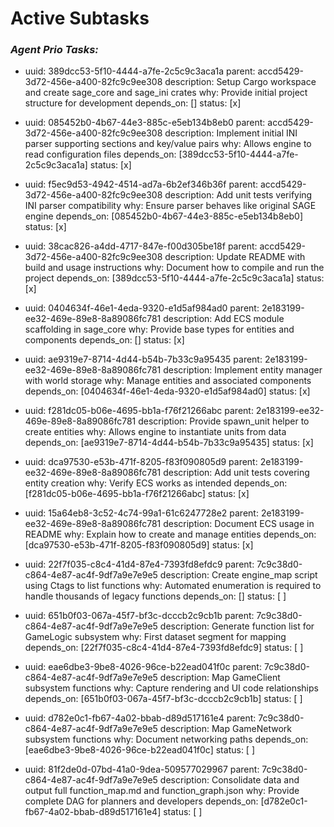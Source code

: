 # Active Subtasks

### ***Agent Prio Tasks:***

- uuid: 389dcc53-5f10-4444-a7fe-2c5c9c3aca1a
  parent: accd5429-3d72-456e-a400-82fc9c9ee308
  description: Setup Cargo workspace and create sage_core and sage_ini crates
  why: Provide initial project structure for development
  depends_on: []
  status: [x]

- uuid: 085452b0-4b67-44e3-885c-e5eb134b8eb0
  parent: accd5429-3d72-456e-a400-82fc9c9ee308
  description: Implement initial INI parser supporting sections and key/value pairs
  why: Allows engine to read configuration files
  depends_on: [389dcc53-5f10-4444-a7fe-2c5c9c3aca1a]
  status: [x]

- uuid: f5ec9d53-4942-4514-ad7a-6b2ef346b36f
  parent: accd5429-3d72-456e-a400-82fc9c9ee308
  description: Add unit tests verifying INI parser compatibility
  why: Ensure parser behaves like original SAGE engine
  depends_on: [085452b0-4b67-44e3-885c-e5eb134b8eb0]
  status: [x]

- uuid: 38cac826-a4dd-4717-847e-f00d305be18f
  parent: accd5429-3d72-456e-a400-82fc9c9ee308
  description: Update README with build and usage instructions
  why: Document how to compile and run the project
  depends_on: [389dcc53-5f10-4444-a7fe-2c5c9c3aca1a]
  status: [x]
- uuid: 0404634f-46e1-4eda-9320-e1d5af984ad0
  parent: 2e183199-ee32-469e-89e8-8a89086fc781
  description: Add ECS module scaffolding in sage_core
  why: Provide base types for entities and components
  depends_on: []
  status: [x]

- uuid: ae9319e7-8714-4d44-b54b-7b33c9a95435
  parent: 2e183199-ee32-469e-89e8-8a89086fc781
  description: Implement entity manager with world storage
  why: Manage entities and associated components
  depends_on: [0404634f-46e1-4eda-9320-e1d5af984ad0]
  status: [x]

- uuid: f281dc05-b06e-4695-bb1a-f76f21266abc
  parent: 2e183199-ee32-469e-89e8-8a89086fc781
  description: Provide spawn_unit helper to create entities
  why: Allows engine to instantiate units from data
  depends_on: [ae9319e7-8714-4d44-b54b-7b33c9a95435]
  status: [x]

- uuid: dca97530-e53b-471f-8205-f83f090805d9
  parent: 2e183199-ee32-469e-89e8-8a89086fc781
  description: Add unit tests covering entity creation
  why: Verify ECS works as intended
  depends_on: [f281dc05-b06e-4695-bb1a-f76f21266abc]
  status: [x]

- uuid: 15a64eb8-3c52-4c74-99a1-61c6247728e2
  parent: 2e183199-ee32-469e-89e8-8a89086fc781
  description: Document ECS usage in README
  why: Explain how to create and manage entities
  depends_on: [dca97530-e53b-471f-8205-f83f090805d9]
  status: [x]
- uuid: 22f7f035-c8c4-41d4-87e4-7393fd8efdc9
  parent: 7c9c38d0-c864-4e87-ac4f-9df7a9e7e9e5
  description: Create engine_map script using Ctags to list functions
  why: Automated enumeration is required to handle thousands of legacy functions
  depends_on: []
  status: [ ]

- uuid: 651b0f03-067a-45f7-bf3c-dcccb2c9cb1b
  parent: 7c9c38d0-c864-4e87-ac4f-9df7a9e7e9e5
  description: Generate function list for GameLogic subsystem
  why: First dataset segment for mapping
  depends_on: [22f7f035-c8c4-41d4-87e4-7393fd8efdc9]
  status: [ ]

- uuid: eae6dbe3-9be8-4026-96ce-b22ead041f0c
  parent: 7c9c38d0-c864-4e87-ac4f-9df7a9e7e9e5
  description: Map GameClient subsystem functions
  why: Capture rendering and UI code relationships
  depends_on: [651b0f03-067a-45f7-bf3c-dcccb2c9cb1b]
  status: [ ]

- uuid: d782e0c1-fb67-4a02-bbab-d89d517161e4
  parent: 7c9c38d0-c864-4e87-ac4f-9df7a9e7e9e5
  description: Map GameNetwork subsystem functions
  why: Document networking paths
  depends_on: [eae6dbe3-9be8-4026-96ce-b22ead041f0c]
  status: [ ]

- uuid: 81f2de0d-07bd-41a0-9dea-509577029967
  parent: 7c9c38d0-c864-4e87-ac4f-9df7a9e7e9e5
  description: Consolidate data and output full function_map.md and function_graph.json
  why: Provide complete DAG for planners and developers
  depends_on: [d782e0c1-fb67-4a02-bbab-d89d517161e4]
  status: [ ]
